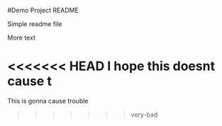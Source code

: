 #Demo Project README

Simple readme file

More text

<<<<<<< HEAD
I hope this doesnt cause t
=======
This is gonna cause trouble
>>>>>>> very-bad
